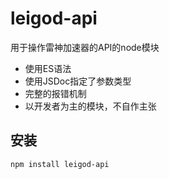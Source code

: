 # leigod-api
用于操作雷神加速器的API的node模块

- 使用ES语法
- 使用JSDoc指定了参数类型
- 完整的报错机制
- 以开发者为主的模块，不自作主张
## 安装
`npm install leigod-api`